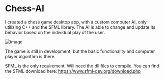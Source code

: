 # Chess-AI
I created a chess game desktop app, with a custom computer AI, only utilizing C++ and the SFML library.
The AI is able to change and update its behavior based on the individual play of the user.

![image](https://github.com/jesse0980/Chess-AI/assets/80278680/ee258ae0-b82e-45fb-af98-e3ac1b1856d8)

The game is still in development, but the basic functionality and computer player algorithm is there.



SFML is the only requirement. Will need the dll files to compile. You can find the SFML download here: https://www.sfml-dev.org/download.php
